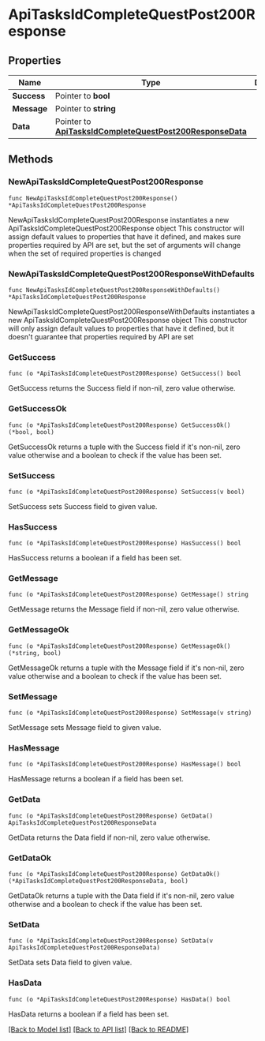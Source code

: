 # ApiTasksIdCompleteQuestPost200Response

## Properties

Name | Type | Description | Notes
------------ | ------------- | ------------- | -------------
**Success** | Pointer to **bool** |  | [optional] 
**Message** | Pointer to **string** |  | [optional] 
**Data** | Pointer to [**ApiTasksIdCompleteQuestPost200ResponseData**](ApiTasksIdCompleteQuestPost200ResponseData.md) |  | [optional] 

## Methods

### NewApiTasksIdCompleteQuestPost200Response

`func NewApiTasksIdCompleteQuestPost200Response() *ApiTasksIdCompleteQuestPost200Response`

NewApiTasksIdCompleteQuestPost200Response instantiates a new ApiTasksIdCompleteQuestPost200Response object
This constructor will assign default values to properties that have it defined,
and makes sure properties required by API are set, but the set of arguments
will change when the set of required properties is changed

### NewApiTasksIdCompleteQuestPost200ResponseWithDefaults

`func NewApiTasksIdCompleteQuestPost200ResponseWithDefaults() *ApiTasksIdCompleteQuestPost200Response`

NewApiTasksIdCompleteQuestPost200ResponseWithDefaults instantiates a new ApiTasksIdCompleteQuestPost200Response object
This constructor will only assign default values to properties that have it defined,
but it doesn't guarantee that properties required by API are set

### GetSuccess

`func (o *ApiTasksIdCompleteQuestPost200Response) GetSuccess() bool`

GetSuccess returns the Success field if non-nil, zero value otherwise.

### GetSuccessOk

`func (o *ApiTasksIdCompleteQuestPost200Response) GetSuccessOk() (*bool, bool)`

GetSuccessOk returns a tuple with the Success field if it's non-nil, zero value otherwise
and a boolean to check if the value has been set.

### SetSuccess

`func (o *ApiTasksIdCompleteQuestPost200Response) SetSuccess(v bool)`

SetSuccess sets Success field to given value.

### HasSuccess

`func (o *ApiTasksIdCompleteQuestPost200Response) HasSuccess() bool`

HasSuccess returns a boolean if a field has been set.

### GetMessage

`func (o *ApiTasksIdCompleteQuestPost200Response) GetMessage() string`

GetMessage returns the Message field if non-nil, zero value otherwise.

### GetMessageOk

`func (o *ApiTasksIdCompleteQuestPost200Response) GetMessageOk() (*string, bool)`

GetMessageOk returns a tuple with the Message field if it's non-nil, zero value otherwise
and a boolean to check if the value has been set.

### SetMessage

`func (o *ApiTasksIdCompleteQuestPost200Response) SetMessage(v string)`

SetMessage sets Message field to given value.

### HasMessage

`func (o *ApiTasksIdCompleteQuestPost200Response) HasMessage() bool`

HasMessage returns a boolean if a field has been set.

### GetData

`func (o *ApiTasksIdCompleteQuestPost200Response) GetData() ApiTasksIdCompleteQuestPost200ResponseData`

GetData returns the Data field if non-nil, zero value otherwise.

### GetDataOk

`func (o *ApiTasksIdCompleteQuestPost200Response) GetDataOk() (*ApiTasksIdCompleteQuestPost200ResponseData, bool)`

GetDataOk returns a tuple with the Data field if it's non-nil, zero value otherwise
and a boolean to check if the value has been set.

### SetData

`func (o *ApiTasksIdCompleteQuestPost200Response) SetData(v ApiTasksIdCompleteQuestPost200ResponseData)`

SetData sets Data field to given value.

### HasData

`func (o *ApiTasksIdCompleteQuestPost200Response) HasData() bool`

HasData returns a boolean if a field has been set.


[[Back to Model list]](../README.md#documentation-for-models) [[Back to API list]](../README.md#documentation-for-api-endpoints) [[Back to README]](../README.md)


